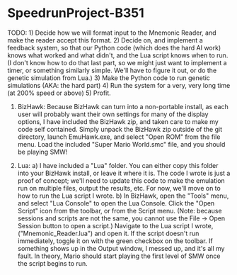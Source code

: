 SpeedrunProject-B351
====================

TODO:
    1) Decide how we will format input to the Mnemonic Reader, and make the reader accept this format.
    2) Decide on, and implement a feedback system, so that our Python code (which does the hard AI work) knows what worked and what didn't, and the Lua script knows when to run.  (I don't know how to do that last part, so we might just want to implement a timer, or something similarly simple.  We'll have to figure it out, or do the genetic simulation from Lua.)
    3) Make the Python code to run genetic simulations (AKA: the hard part)
    4) Run the system for a very, very long time (at 200% speed or above)
    5) Profit.

1.  BizHawk:
Because BizHawk can turn into a non-portable install, as each user will probably want their own settings for many of the display options, I have included the BizHawk zip, and taken care to make my code self contained.  Simply unpack the BizHawk zip outside of the git directory, launch EmuHawk.exe, and select "Open ROM" from the file menu.  Load the included "Super Mario World.smc" file, and you should be playing SMW!

2.  Lua:
    a)  I have included a "Lua" folder.  You can either copy this folder into your BizHawk install, or leave it where it is.  The code I wrote is just a proof of concept; we'll need to update this code to make the emulation run on multiple files, output the results, etc.  For now, we'll move on to how to run the Lua script I wrote.
    b)  In BizHawk, open the "Tools" menu, and select "Lua Console" to open the Lua Console.  Click the "Open Script" icon from the toolbar, or from the Script menu.  (Note: because sessions and scripts are not the same, you cannot use the File -> Open Session button to open a script.)  Navigate to the Lua script I wrote, ("Mnemonic_Reader.lua") and open it.  If the script doesn't run immediately, toggle it on with the green checkbox on the toolbar.  If something shows up in the Output window, I messed up, and it's all my fault.  In theory, Mario should start playing the first level of SMW once the script begins to run.